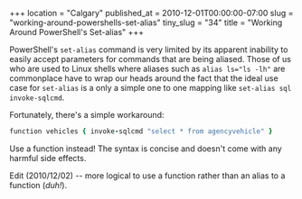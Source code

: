 +++
location = "Calgary"
published_at = 2010-12-01T00:00:00-07:00
slug = "working-around-powershells-set-alias"
tiny_slug = "34"
title = "Working Around PowerShell's Set-alias"
+++

PowerShell's `set-alias` command is very limited by its apparent inability to easily accept parameters for commands that are being aliased. Those of us who are used to Linux shells where aliases such as `alias ls="ls -lh"` are commonplace have to wrap our heads around the fact that the ideal use case for `set-alias` is a only a simple one to one mapping like `set-alias sql invoke-sqlcmd`.

Fortunately, there's a simple workaround:

``` ruby
function vehicles { invoke-sqlcmd "select * from agencyvehicle" }
```

Use a function instead! The syntax is concise and doesn't come with any harmful side effects.

<span class="addendum">Edit (2010/12/02) --</span> more logical to use a function rather than an alias to a function (_duh!_).
